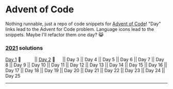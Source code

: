 # Advent of Code

Nothing runnable, just a repo of code snippets for [Advent of Code](https://adventofcode.com/)! "Day" links lead to the Advent for Code problem. Language icons lead to the snippets. Maybe I'll refactor them one day? 😹

### [2021](https://adventofcode.com/2021) solutions
[Day 1](https://adventofcode.com/2021/day/1) 🌟 <a href="https://github.com/DianaLiao/advent-of-code/blob/main/2021/2021-01.rb"><img height="15" width="15" src="https://upload.wikimedia.org/wikipedia/commons/7/73/Ruby_logo.svg" /></a> <a href="https://github.com/DianaLiao/advent-of-code/blob/main/2021/2021-01.ts"><img height="15" width="15" src="https://upload.wikimedia.org/wikipedia/commons/4/4c/Typescript_logo_2020.svg" /></a> || 
[Day 2](https://adventofcode.com/2021/day/2) 🌟 <a href="https://github.com/DianaLiao/advent-of-code/blob/main/2021/2021-02.rb"><img height="15" width="15" src="https://upload.wikimedia.org/wikipedia/commons/7/73/Ruby_logo.svg" /></a> || 
Day 3 || 
Day 4 || 
Day 5 || 
Day 6 || 
Day 7 || 
Day 8 || 
Day 9 || 
Day 10 || 
Day 11 || 
Day 12 || 
Day 13 || 
Day 14 || 
Day 15 || Day 16 || Day 17 || Day 18 || Day 19 || Day 20 || Day 21 || Day 22 || Day 23 || Day 24 || Day 25  

---
<!-- 
Day 1 || Day 2 || Day 3 || Day 4 || Day 5 || Day 6 || Day 7 || Day 8 || Day 9 || Day 10 || Day 11 || Day 12 || Day 13 || Day 14 || Day 15 || Day 16 || Day 17 || Day 18 || Day 19 || Day 20 || Day 21 || Day 22 || Day 23 || Day 24 || Day 25 
🌟 ❌ ⭐️ 
<img height="15" width="15" src="https://upload.wikimedia.org/wikipedia/commons/7/73/Ruby_logo.svg" />
<img height="15" width="15" src="https://upload.wikimedia.org/wikipedia/commons/4/4c/Typescript_logo_2020.svg" />
<img height="15" width="15" src="https://upload.wikimedia.org/wikipedia/commons/0/0a/Python.svg" />

-->
